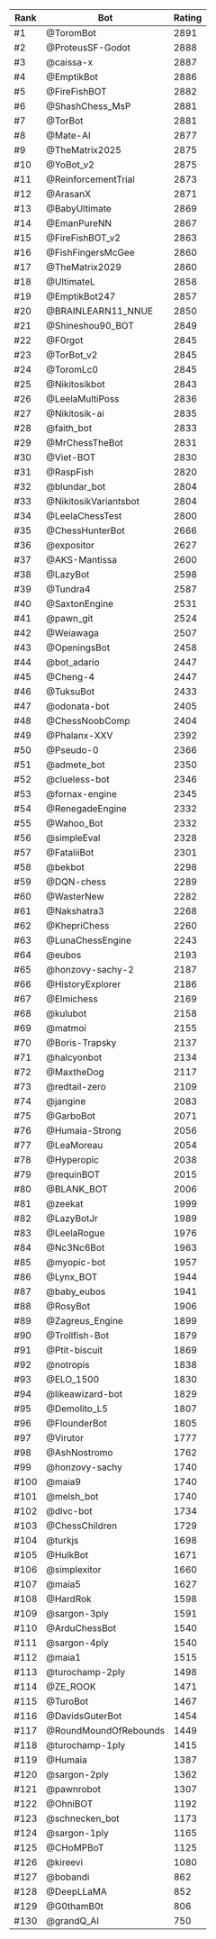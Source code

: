Rank|Bot|Rating
---|---|---
#1|@ToromBot|2891
#2|@ProteusSF-Godot|2888
#3|@caissa-x|2887
#4|@EmptikBot|2886
#5|@FireFishBOT|2882
#6|@ShashChess_MsP|2881
#7|@TorBot|2881
#8|@Mate-AI|2877
#9|@TheMatrix2025|2875
#10|@YoBot_v2|2875
#11|@ReinforcementTrial|2873
#12|@ArasanX|2871
#13|@BabyUltimate|2869
#14|@EmanPureNN|2867
#15|@FireFishBOT_v2|2863
#16|@FishFingersMcGee|2860
#17|@TheMatrix2029|2860
#18|@UltimateL|2858
#19|@EmptikBot247|2857
#20|@BRAINLEARN11_NNUE|2850
#21|@Shineshou90_BOT|2849
#22|@F0rgot|2845
#23|@TorBot_v2|2845
#24|@ToromLc0|2845
#25|@Nikitosikbot|2843
#26|@LeelaMultiPoss|2836
#27|@Nikitosik-ai|2835
#28|@faith_bot|2833
#29|@MrChessTheBot|2831
#30|@Viet-BOT|2830
#31|@RaspFish|2820
#32|@blundar_bot|2804
#33|@NikitosikVariantsbot|2804
#34|@LeelaChessTest|2800
#35|@ChessHunterBot|2666
#36|@expositor|2627
#37|@AKS-Mantissa|2600
#38|@LazyBot|2598
#39|@Tundra4|2587
#40|@SaxtonEngine|2531
#41|@pawn_git|2524
#42|@Weiawaga|2507
#43|@OpeningsBot|2458
#44|@bot_adario|2447
#45|@Cheng-4|2447
#46|@TuksuBot|2433
#47|@odonata-bot|2405
#48|@ChessNoobComp|2404
#49|@Phalanx-XXV|2392
#50|@Pseudo-0|2366
#51|@admete_bot|2350
#52|@clueless-bot|2346
#53|@fornax-engine|2345
#54|@RenegadeEngine|2332
#55|@Wahoo_Bot|2332
#56|@simpleEval|2328
#57|@FataliiBot|2301
#58|@bekbot|2298
#59|@DQN-chess|2289
#60|@WasterNew|2282
#61|@Nakshatra3|2268
#62|@KhepriChess|2260
#63|@LunaChessEngine|2243
#64|@eubos|2193
#65|@honzovy-sachy-2|2187
#66|@HistoryExplorer|2186
#67|@Elmichess|2169
#68|@kulubot|2158
#69|@matmoi|2155
#70|@Boris-Trapsky|2137
#71|@halcyonbot|2134
#72|@MaxtheDog|2117
#73|@redtail-zero|2109
#74|@jangine|2083
#75|@GarboBot|2071
#76|@Humaia-Strong|2056
#77|@LeaMoreau|2054
#78|@Hyperopic|2038
#79|@requinBOT|2015
#80|@BLANK_BOT|2006
#81|@zeekat|1999
#82|@LazyBotJr|1989
#83|@LeelaRogue|1976
#84|@Nc3Nc6Bot|1963
#85|@myopic-bot|1957
#86|@Lynx_BOT|1944
#87|@baby_eubos|1941
#88|@RosyBot|1906
#89|@Zagreus_Engine|1899
#90|@Trollfish-Bot|1879
#91|@Ptit-biscuit|1869
#92|@notropis|1838
#93|@ELO_1500|1830
#94|@likeawizard-bot|1829
#95|@Demolito_L5|1807
#96|@FlounderBot|1805
#97|@Virutor|1777
#98|@AshNostromo|1762
#99|@honzovy-sachy|1740
#100|@maia9|1740
#101|@melsh_bot|1740
#102|@dlvc-bot|1734
#103|@ChessChildren|1729
#104|@turkjs|1698
#105|@HulkBot|1671
#106|@simplexitor|1660
#107|@maia5|1627
#108|@HardRok|1598
#109|@sargon-3ply|1591
#110|@ArduChessBot|1540
#111|@sargon-4ply|1540
#112|@maia1|1515
#113|@turochamp-2ply|1498
#114|@ZE_ROOK|1471
#115|@TuroBot|1467
#116|@DavidsGuterBot|1454
#117|@RoundMoundOfRebounds|1449
#118|@turochamp-1ply|1415
#119|@Humaia|1387
#120|@sargon-2ply|1362
#121|@pawnrobot|1307
#122|@OhniBOT|1192
#123|@schnecken_bot|1173
#124|@sargon-1ply|1165
#125|@CHoMPBoT|1125
#126|@kireevi|1080
#127|@bobandi|862
#128|@DeepLLaMA|852
#129|@G0thamB0t|806
#130|@grandQ_AI|750
